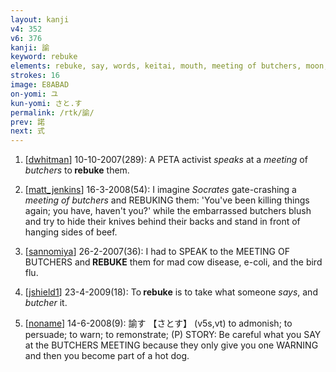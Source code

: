 ```yaml
---
layout: kanji
v4: 352
v6: 376
kanji: 諭
keyword: rebuke
elements: rebuke, say, words, keitai, mouth, meeting of butchers, moon, month, flesh, part of the body, sword, sabre, saber
strokes: 16
image: E8ABAD
on-yomi: ユ
kun-yomi: さと.す
permalink: /rtk/諭/
prev: 諾
next: 式
---
```


1) [<a href="http://kanji.koohii.com/profile/dwhitman">dwhitman</a>] 10-10-2007(289): A PETA activist <em>speaks</em> at a <em>meeting</em> of <em>butchers</em> to<strong> rebuke</strong> them.

2) [<a href="http://kanji.koohii.com/profile/matt_jenkins">matt_jenkins</a>] 16-3-2008(54): I imagine <em>Socrates</em> gate-crashing a <em>meeting of butchers</em> and REBUKING them: &#039;You&#039;ve been killing things again; you have, haven&#039;t you?&#039; while the embarrassed butchers blush and try to hide their knives behind their backs and stand in front of hanging sides of beef.

3) [<a href="http://kanji.koohii.com/profile/sannomiya">sannomiya</a>] 26-2-2007(36): I had to SPEAK to the MEETING OF BUTCHERS and<strong> REBUKE</strong> them for mad cow disease, e-coli, and the bird flu.

4) [<a href="http://kanji.koohii.com/profile/jshield1">jshield1</a>] 23-4-2009(18): To<strong> rebuke</strong> is to take what someone <em>says</em>, and <em>butcher</em> it.

5) [<a href="http://kanji.koohii.com/profile/noname">noname</a>] 14-6-2008(9): 諭す 【さとす】 (v5s,vt) to admonish; to persuade; to warn; to remonstrate; (P) STORY: Be careful what you SAY at the BUTCHERS MEETING because they only give you one WARNING and then you become part of a hot dog.

